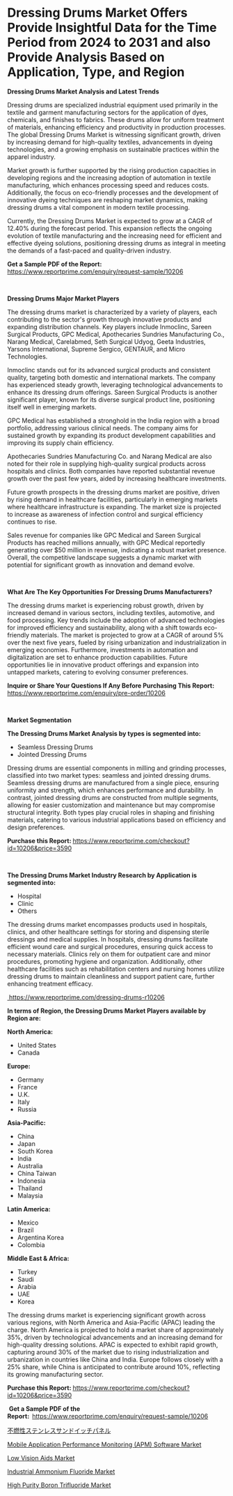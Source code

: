 <p><h1>Dressing Drums Market Offers Provide Insightful Data for the Time Period from 2024 to 2031 and also Provide Analysis Based on Application, Type, and Region</h1></p><p><strong>Dressing Drums Market Analysis and Latest Trends</strong></p>
<p><p>Dressing drums are specialized industrial equipment used primarily in the textile and garment manufacturing sectors for the application of dyes, chemicals, and finishes to fabrics. These drums allow for uniform treatment of materials, enhancing efficiency and productivity in production processes. The global Dressing Drums Market is witnessing significant growth, driven by increasing demand for high-quality textiles, advancements in dyeing technologies, and a growing emphasis on sustainable practices within the apparel industry.</p><p>Market growth is further supported by the rising production capacities in developing regions and the increasing adoption of automation in textile manufacturing, which enhances processing speed and reduces costs. Additionally, the focus on eco-friendly processes and the development of innovative dyeing techniques are reshaping market dynamics, making dressing drums a vital component in modern textile processing.</p><p>Currently, the Dressing Drums Market is expected to grow at a CAGR of 12.40% during the forecast period. This expansion reflects the ongoing evolution of textile manufacturing and the increasing need for efficient and effective dyeing solutions, positioning dressing drums as integral in meeting the demands of a fast-paced and quality-driven industry.</p></p>
<p><strong>Get a Sample PDF of the Report:&nbsp;</strong> <a href="https://www.reportprime.com/enquiry/request-sample/10206">https://www.reportprime.com/enquiry/request-sample/10206</a></p>
<p>&nbsp;</p>
<p><strong>Dressing Drums Major Market Players</strong></p>
<p><p>The dressing drums market is characterized by a variety of players, each contributing to the sector's growth through innovative products and expanding distribution channels. Key players include Inmoclinc, Sareen Surgical Products, GPC Medical, Apothecaries Sundries Manufacturing Co., Narang Medical, Carelabmed, Seth Surgical Udyog, Geeta Industries, Yarsons International, Supreme Sergico, GENTAUR, and Micro Technologies.</p><p>Inmoclinc stands out for its advanced surgical products and consistent quality, targeting both domestic and international markets. The company has experienced steady growth, leveraging technological advancements to enhance its dressing drum offerings. Sareen Surgical Products is another significant player, known for its diverse surgical product line, positioning itself well in emerging markets.</p><p>GPC Medical has established a stronghold in the India region with a broad portfolio, addressing various clinical needs. The company aims for sustained growth by expanding its product development capabilities and improving its supply chain efficiency.</p><p>Apothecaries Sundries Manufacturing Co. and Narang Medical are also noted for their role in supplying high-quality surgical products across hospitals and clinics. Both companies have reported substantial revenue growth over the past few years, aided by increasing healthcare investments.</p><p>Future growth prospects in the dressing drums market are positive, driven by rising demand in healthcare facilities, particularly in emerging markets where healthcare infrastructure is expanding. The market size is projected to increase as awareness of infection control and surgical efficiency continues to rise.</p><p>Sales revenue for companies like GPC Medical and Sareen Surgical Products has reached millions annually, with GPC Medical reportedly generating over $50 million in revenue, indicating a robust market presence. Overall, the competitive landscape suggests a dynamic market with potential for significant growth as innovation and demand evolve.</p></p>
<p>&nbsp;</p>
<p><strong>What Are The Key Opportunities For Dressing Drums Manufacturers?</strong></p>
<p><p>The dressing drums market is experiencing robust growth, driven by increased demand in various sectors, including textiles, automotive, and food processing. Key trends include the adoption of advanced technologies for improved efficiency and sustainability, along with a shift towards eco-friendly materials. The market is projected to grow at a CAGR of around 5% over the next five years, fueled by rising urbanization and industrialization in emerging economies. Furthermore, investments in automation and digitalization are set to enhance production capabilities. Future opportunities lie in innovative product offerings and expansion into untapped markets, catering to evolving consumer preferences.</p></p>
<p><strong>Inquire or Share Your Questions If Any Before Purchasing This Report:</strong> <a href="https://www.reportprime.com/enquiry/pre-order/10206">https://www.reportprime.com/enquiry/pre-order/10206</a></p>
<p>&nbsp;</p>
<p><strong>Market Segmentation</strong></p>
<p><strong>The Dressing Drums Market Analysis by types is segmented into:</strong></p>
<p><ul><li>Seamless Dressing Drums</li><li>Jointed Dressing Drums</li></ul></p>
<p><p>Dressing drums are essential components in milling and grinding processes, classified into two market types: seamless and jointed dressing drums. Seamless dressing drums are manufactured from a single piece, ensuring uniformity and strength, which enhances performance and durability. In contrast, jointed dressing drums are constructed from multiple segments, allowing for easier customization and maintenance but may compromise structural integrity. Both types play crucial roles in shaping and finishing materials, catering to various industrial applications based on efficiency and design preferences.</p></p>
<p><strong>Purchase this Report:&nbsp;</strong><a href="https://www.reportprime.com/checkout?id=10206&price=3590">https://www.reportprime.com/checkout?id=10206&price=3590</a></p>
<p>&nbsp;</p>
<p><strong>The Dressing Drums Market Industry Research by Application is segmented into:</strong></p>
<p><ul><li>Hospital</li><li>Clinic</li><li>Others</li></ul></p>
<p><p>The dressing drums market encompasses products used in hospitals, clinics, and other healthcare settings for storing and dispensing sterile dressings and medical supplies. In hospitals, dressing drums facilitate efficient wound care and surgical procedures, ensuring quick access to necessary materials. Clinics rely on them for outpatient care and minor procedures, promoting hygiene and organization. Additionally, other healthcare facilities such as rehabilitation centers and nursing homes utilize dressing drums to maintain cleanliness and support patient care, further enhancing treatment efficacy.</p></p>
<p><a href="https://www.reportprime.com/dressing-drums-r10206">&nbsp;https://www.reportprime.com/dressing-drums-r10206</a></p>
<p><strong>In terms of Region, the Dressing Drums Market Players available by Region are:</strong></p>
<p>
    <p> <strong> North America: </strong>
        <ul>
            <li>United States</li>
            <li>Canada</li>
        </ul>
        </p> 
    <p> <strong> Europe: </strong>
        <ul>
            <li>Germany</li>
            <li>France</li>
            <li>U.K.</li>
            <li>Italy</li>
            <li>Russia</li>
        </ul>
        </p> 
    <p> <strong> Asia-Pacific: </strong>
        <ul>
            <li>China</li>
            <li>Japan</li>
            <li>South Korea</li>
            <li>India</li>
            <li>Australia</li>
            <li>China Taiwan</li>
            <li>Indonesia</li>
            <li>Thailand</li>
            <li>Malaysia</li>
        </ul>
        </p> 
    <p> <strong> Latin America: </strong>
        <ul>
            <li>Mexico</li>
            <li>Brazil</li>
            <li>Argentina Korea</li>
            <li>Colombia</li>
        </ul>
        </p> 
    <p> <strong> Middle East & Africa: </strong>
        <ul>
            <li>Turkey</li>
            <li>Saudi</li>
            <li>Arabia</li>
            <li>UAE</li>
            <li>Korea</li>
        </ul>
    </p>
    </p>
<p><p>The dressing drums market is experiencing significant growth across various regions, with North America and Asia-Pacific (APAC) leading the charge. North America is projected to hold a market share of approximately 35%, driven by technological advancements and an increasing demand for high-quality dressing solutions. APAC is expected to exhibit rapid growth, capturing around 30% of the market due to rising industrialization and urbanization in countries like China and India. Europe follows closely with a 25% share, while China is anticipated to contribute around 10%, reflecting its growing manufacturing sector.</p></p>
<p><strong>Purchase this Report: </strong><a href="https://www.reportprime.com/checkout?id=10206&price=3590">https://www.reportprime.com/checkout?id=10206&price=3590</a></p>
<p>&nbsp;<strong>Get a Sample PDF of the Report:&nbsp;&nbsp;</strong><a href="https://www.reportprime.com/enquiry/request-sample/10206">https://www.reportprime.com/enquiry/request-sample/10206</a></p>
<p><strong></strong></p>
<p><p><a href="https://medium.com/@claudekluttzyvh/incombustible-stainless-steel-sandwich-panel-1a9413cd8b0d?postPublishedType=initial">不燃性ステンレスサンドイッチパネル</a></p><p><a href="https://issuu.com/reportprime-2/docs/mobile-application-performance-moni_cc69d83563bab2">Mobile Application Performance Monitoring (APM) Software Market</a></p><p><a href="https://www.linkedin.com/pulse/future-trends-global-low-vision-aids-market-insights-kyt4f?trackingId=Fa5nOniIRRCwS%2FXUSWfR3w%3D%3D">Low Vision Aids Market</a></p><p><a href="https://medium.com/@max.hudson54565/what-is-industrial-ammonium-fluoride-market-f2655e05ac9e">Industrial Ammonium Fluoride Market</a></p><p><a href="https://medium.com/@max.hudson54565/in-the-high-purity-boron-trifluoride-market-the-main-focus-is-on-keeping-costs-low-and-getting-bc3cae9754e9">High Purity Boron Trifluoride Market</a></p></p>